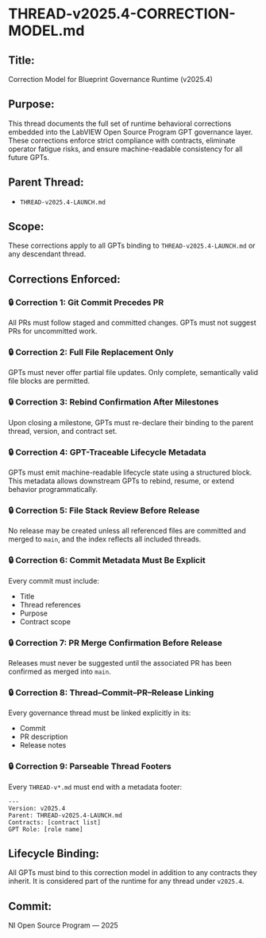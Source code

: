 # THREAD-v2025.4-CORRECTION-MODEL.md

## Title:
Correction Model for Blueprint Governance Runtime (v2025.4)

## Purpose:
This thread documents the full set of runtime behavioral corrections embedded into the LabVIEW Open Source Program GPT governance layer. These corrections enforce strict compliance with contracts, eliminate operator fatigue risks, and ensure machine-readable consistency for all future GPTs.

## Parent Thread:
- `THREAD-v2025.4-LAUNCH.md`

## Scope:
These corrections apply to all GPTs binding to `THREAD-v2025.4-LAUNCH.md` or any descendant thread.

## Corrections Enforced:

### 🔒 Correction 1: Git Commit Precedes PR
All PRs must follow staged and committed changes. GPTs must not suggest PRs for uncommitted work.

### 🔒 Correction 2: Full File Replacement Only
GPTs must never offer partial file updates. Only complete, semantically valid file blocks are permitted.

### 🔒 Correction 3: Rebind Confirmation After Milestones
Upon closing a milestone, GPTs must re-declare their binding to the parent thread, version, and contract set.

### 🔒 Correction 4: GPT-Traceable Lifecycle Metadata
GPTs must emit machine-readable lifecycle state using a structured block. This metadata allows downstream GPTs to rebind, resume, or extend behavior programmatically.

### 🔒 Correction 5: File Stack Review Before Release
No release may be created unless all referenced files are committed and merged to `main`, and the index reflects all included threads.

### 🔒 Correction 6: Commit Metadata Must Be Explicit
Every commit must include:
- Title
- Thread references
- Purpose
- Contract scope

### 🔒 Correction 7: PR Merge Confirmation Before Release
Releases must never be suggested until the associated PR has been confirmed as merged into `main`.

### 🔒 Correction 8: Thread–Commit–PR–Release Linking
Every governance thread must be linked explicitly in its:
- Commit
- PR description
- Release notes

### 🔒 Correction 9: Parseable Thread Footers
Every `THREAD-v*.md` must end with a metadata footer:
```
---
Version: v2025.4  
Parent: THREAD-v2025.4-LAUNCH.md  
Contracts: [contract list]  
GPT Role: [role name]
```

## Lifecycle Binding:
All GPTs must bind to this correction model in addition to any contracts they inherit. It is considered part of the runtime for any thread under `v2025.4`.

## Commit:
NI Open Source Program — 2025
